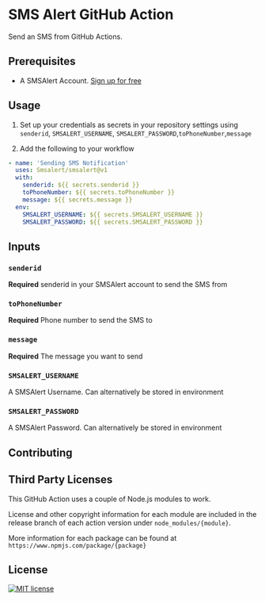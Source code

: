 # SMS Alert  GitHub Action

Send an SMS from GitHub Actions.

## Prerequisites

- A SMSAlert Account. [Sign up for free](https://www.smsalert.co.in)

## Usage

1. Set up your credentials as secrets in your repository settings using `senderid`, `SMSALERT_USERNAME`, `SMSALERT_PASSWORD`,`toPhoneNumber`,`message`

2. Add the following to your workflow

```yml
- name: 'Sending SMS Notification'
  uses: Smsalert/smsalert@v1
  with:
    senderid: ${{ secrets.senderid }}
    toPhoneNumber: ${{ secrets.toPhoneNumber }}
    message: ${{ secrets.message }}
  env:
    SMSALERT_USERNAME: ${{ secrets.SMSALERT_USERNAME }}
    SMSALERT_PASSWORD: ${{ secrets.SMSALERT_PASSWORD }}
```

## Inputs

### `senderid`

**Required** senderid in your SMSAlert account to send the SMS from

### `toPhoneNumber`

**Required** Phone number to send the SMS to

### `message`

**Required** The message you want to send

### `SMSALERT_USERNAME`

A SMSAlert Username. Can alternatively be stored in environment

### `SMSALERT_PASSWORD`

A SMSAlert Password. Can alternatively be stored in environment

## Contributing

## Third Party Licenses

This GitHub Action uses a couple of Node.js modules to work.

License and other copyright information for each module are included in the release branch of each action version under `node_modules/{module}`.

More information for each package can be found at `https://www.npmjs.com/package/{package}`

## License

[![MIT license](https://img.shields.io/badge/License-MIT-blue.svg)](https://lbesson.mit-license.org/)
